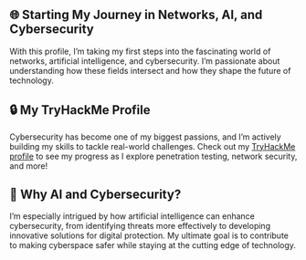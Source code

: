 ## 🌐 Starting My Journey in Networks, AI, and Cybersecurity

With this profile, I’m taking my first steps into the fascinating world of networks, artificial intelligence, and cybersecurity. I’m passionate about understanding how these fields intersect and how they shape the future of technology.

## 🔒 My TryHackMe Profile

Cybersecurity has become one of my biggest passions, and I’m actively building my skills to tackle real-world challenges. Check out my [TryHackMe profile](https://tryhackme.com/p/hackedbybackdoor) to see my progress as I explore penetration testing, network security, and more!

## 🤖 Why AI and Cybersecurity?

I’m especially intrigued by how artificial intelligence can enhance cybersecurity, from identifying threats more effectively to developing innovative solutions for digital protection. My ultimate goal is to contribute to making cyberspace safer while staying at the cutting edge of technology.

